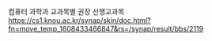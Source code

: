 컴퓨터 과학과 교과목별 권장 선행교과목   
https://cs1.knou.ac.kr/synap/skin/doc.html?fn=move_temp_1608433466847&rs=/synap/result/bbs/2119   
